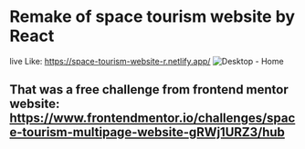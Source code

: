 # Remake of space tourism website by React
live Like: https://space-tourism-website-r.netlify.app/
![Desktop - Home](https://github.com/AhmedElgafy/space-tourism-website-react/assets/90569783/1248ffc6-5a96-4879-9c90-ba4ea2ea8af8)
## That was a free challenge from frontend mentor website: https://www.frontendmentor.io/challenges/space-tourism-multipage-website-gRWj1URZ3/hub

